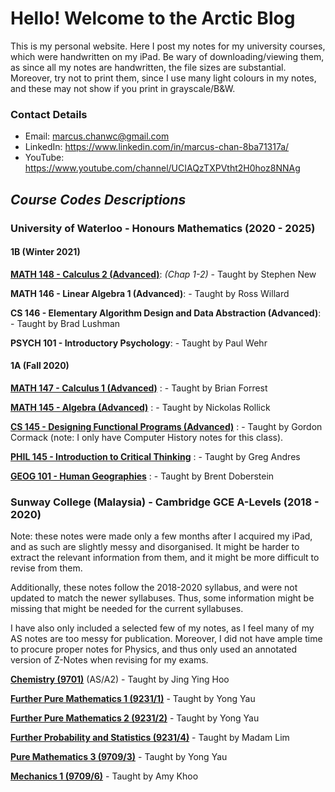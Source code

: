 # Hello! Welcome to the Arctic Blog
<p>This is my personal website. Here I post my notes for my university courses, which were handwritten on my iPad. 
Be wary of downloading/viewing them, as since all my notes are handwritten, the file sizes are substantial. Moreover, try not to print them, since I use many light colours in my notes, and these may not show if you print in grayscale/B&W.</p>

### Contact Details
* Email: <marcus.chanwc@gmail.com> <br>
* LinkedIn: <https://www.linkedin.com/in/marcus-chan-8ba71317a/> <br>
* YouTube: <https://www.youtube.com/channel/UCIAQzTXPVtht2H0hoz8NNAg> <br>

## _Course Codes Descriptions_

### University of Waterloo - Honours Mathematics (2020 - 2025)

#### 1B (Winter 2021)
**[MATH 148 - Calculus 2 (Advanced)](https://github.com/mcpenguin/the-arctic-blog/blob/main/Personal%20Notes/UW%20Math%201B%20(ongoing)/MATH%20148.pdf)**: _(Chap 1-2)_ - Taught by Stephen New <br>

**MATH 146 - Linear Algebra 1 (Advanced)**: - Taught by Ross Willard <br>

**CS 146 - Elementary Algorithm Design and Data Abstraction (Advanced)**: - Taught by Brad Lushman <br>

**PSYCH 101 - Introductory Psychology**: - Taught by Paul Wehr <br>

#### 1A (Fall 2020)
**[MATH 147 - Calculus 1 (Advanced)](https://github.com/mcpenguin/the-arctic-blog/blob/main/Personal%20Notes/UW%20Math%201A/MATH%20147.pdf)** : - Taught by Brian Forrest <br>

**[MATH 145 - Algebra (Advanced)](https://github.com/mcpenguin/the-arctic-blog/blob/main/Personal%20Notes/UW%20Math%201A/MATH%20145.pdf)** : - Taught by Nickolas Rollick <br>

**[CS 145 - Designing Functional Programs (Advanced)](https://github.com/mcpenguin/the-arctic-blog/blob/main/Personal%20Notes/UW%20Math%201A/CS%20145%20(Computer%20History).pdf)** : - Taught by Gordon Cormack (note: I only have Computer History notes for this class). <br>

**[PHIL 145 - Introduction to Critical Thinking](https://github.com/mcpenguin/the-arctic-blog/blob/main/Personal%20Notes/UW%20Math%201A/PHIL%20145.pdf)** : - Taught by Greg Andres <br>

**[GEOG 101 - Human Geographies](https://github.com/mcpenguin/the-arctic-blog/blob/main/Personal%20Notes/UW%20Math%201A/GEOG%20101.pdf)** : - Taught by Brent Doberstein <br>

### Sunway College (Malaysia) - Cambridge GCE A-Levels (2018 - 2020)

<p>Note: these notes were made only a few months after I acquired my iPad, and as such are slightly messy and disorganised. It might be harder to extract the relevant information from them, and it might be more difficult to revise from them.</p>
<p>Additionally, these notes follow the 2018-2020 syllabus, and were not updated to match the newer syllabuses. Thus, some information might be missing that might be needed for the current syllabuses.</p>
<p>I have also only included a selected few of my notes, as I feel many of my AS notes are too messy for publication. Moreover, I did not have ample time to procure proper notes for Physics, and thus only used an annotated version of Z-Notes when revising for my exams.</p>

**[Chemistry (9701)](https://github.com/mcpenguin/the-arctic-blog/blob/main/Personal%20Notes/A-Levels/Chemistry%20Personal%20Notes.pdf)** (AS/A2) - Taught by Jing Ying Hoo

**[Further Pure Mathematics 1 (9231/1)](https://github.com/mcpenguin/the-arctic-blog/blob/main/Personal%20Notes/A-Levels/Further%20Pure%20Mathematics%201%20Personal%20Notes.pdf)** - Taught by Yong Yau

**[Further Pure Mathematics 2 (9231/2)](https://github.com/mcpenguin/the-arctic-blog/blob/main/Personal%20Notes/A-Levels/Further%20Pure%20Mathematics%202%20Personal%20Notes.pdf)** - Taught by Yong Yau

**[Further Probability and Statistics (9231/4)](https://github.com/mcpenguin/the-arctic-blog/blob/main/Personal%20Notes/A-Levels/Further%20Probability%20and%20Statistics%20Personal%20Notes.pdf)** - Taught by Madam Lim

**[Pure Mathematics 3 (9709/3)](https://github.com/mcpenguin/the-arctic-blog/blob/main/Personal%20Notes/A-Levels/Pure%20Mathematics%203%20Personal%20Notes.pdf)** - Taught by Yong Yau

**[Mechanics 1 (9709/6)](https://github.com/mcpenguin/the-arctic-blog/blob/main/Personal%20Notes/A-Levels/Mechanics%201%20Personal%20Notes.pdf)** - Taught by Amy Khoo
